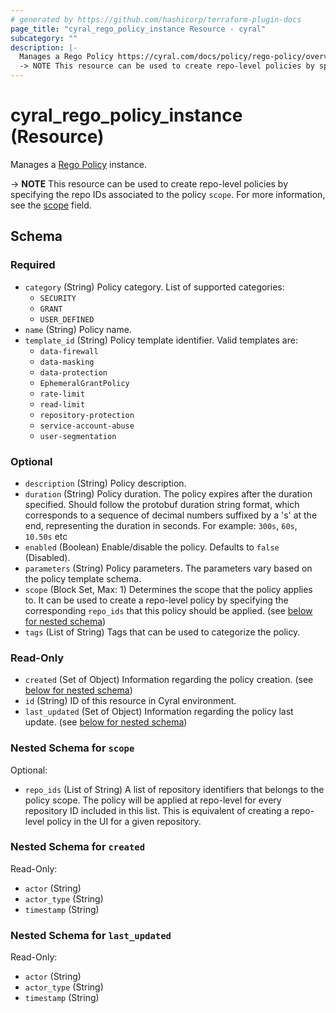 ```yaml
---
# generated by https://github.com/hashicorp/terraform-plugin-docs
page_title: "cyral_rego_policy_instance Resource - cyral"
subcategory: ""
description: |-
  Manages a Rego Policy https://cyral.com/docs/policy/rego-policy/overview# instance.
  -> NOTE This resource can be used to create repo-level policies by specifying the repo IDs associated to the policy scope. For more information, see the scope field.
---
```


# cyral_rego_policy_instance (Resource)

Manages a [Rego Policy](https://cyral.com/docs/policy/rego-policy/overview#) instance.

-> **NOTE** This resource can be used to create repo-level policies by specifying the repo IDs associated to the policy `scope`. For more information, see the [scope](#nestedblock--scope) field.

<!-- schema generated by tfplugindocs -->

## Schema

### Required

- `category` (String) Policy category. List of supported categories:
  - `SECURITY`
  - `GRANT`
  - `USER_DEFINED`
- `name` (String) Policy name.
- `template_id` (String) Policy template identifier. Valid templates are:
  - `data-firewall`
  - `data-masking`
  - `data-protection`
  - `EphemeralGrantPolicy`
  - `rate-limit`
  - `read-limit`
  - `repository-protection`
  - `service-account-abuse`
  - `user-segmentation`

### Optional

- `description` (String) Policy description.
- `duration` (String) Policy duration. The policy expires after the duration specified. Should follow the protobuf duration string format, which corresponds to a sequence of decimal numbers suffixed by a 's' at the end, representing the duration in seconds. For example: `300s`, `60s`, `10.50s` etc
- `enabled` (Boolean) Enable/disable the policy. Defaults to `false` (Disabled).
- `parameters` (String) Policy parameters. The parameters vary based on the policy template schema.
- `scope` (Block Set, Max: 1) Determines the scope that the policy applies to. It can be used to create a repo-level policy by specifying the corresponding `repo_ids` that this policy should be applied. (see [below for nested schema](#nestedblock--scope))
- `tags` (List of String) Tags that can be used to categorize the policy.

### Read-Only

- `created` (Set of Object) Information regarding the policy creation. (see [below for nested schema](#nestedatt--created))
- `id` (String) ID of this resource in Cyral environment.
- `last_updated` (Set of Object) Information regarding the policy last update. (see [below for nested schema](#nestedatt--last_updated))

<a id="nestedblock--scope"></a>

### Nested Schema for `scope`

Optional:

- `repo_ids` (List of String) A list of repository identifiers that belongs to the policy scope. The policy will be applied at repo-level for every repository ID included in this list. This is equivalent of creating a repo-level policy in the UI for a given repository.

<a id="nestedatt--created"></a>

### Nested Schema for `created`

Read-Only:

- `actor` (String)
- `actor_type` (String)
- `timestamp` (String)

<a id="nestedatt--last_updated"></a>

### Nested Schema for `last_updated`

Read-Only:

- `actor` (String)
- `actor_type` (String)
- `timestamp` (String)
